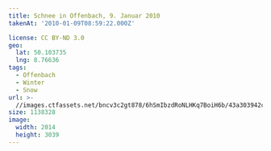 ```yaml
---
title: Schnee in Offenbach, 9. Januar 2010
takenAt: '2010-01-09T08:59:22.000Z'

license: CC BY-ND 3.0
geo:
  lat: 50.103735
  lng: 8.76636
tags:
  - Offenbach
  - Winter
  - Snow
url: >-
  //images.ctfassets.net/bncv3c2gt878/6hSmIbzdRoNLHKq7BoiH6b/43a303942c317378953114e9f10f37e7/schnee-in-offenbach-9-januar-2010_4346159894_o
size: 1138328
image:
  width: 2014
  height: 3039
---
```

